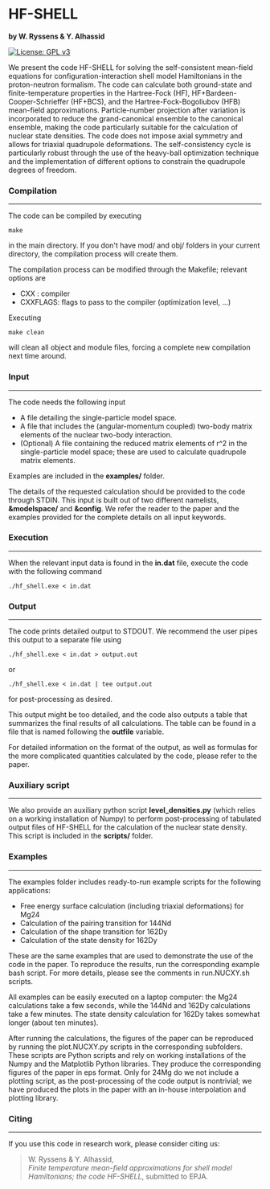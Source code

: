 # HF-SHELL
**by W. Ryssens & Y. Alhassid** 
   
[![License: GPL v3](https://img.shields.io/github/license/wryssens/hf-shell)](https://www.gnu.org/licenses/gpl-3.0)

We present the code HF-SHELL for solving the self-consistent mean-field equations for configuration-interaction shell model Hamiltonians in the proton-neutron formalism. The code can calculate both ground-state and finite-temperature properties in the Hartree-Fock (HF), HF+Bardeen-Cooper-Schrieffer (HF+BCS), and the Hartree-Fock-Bogoliubov (HFB) mean-field approximations. Particle-number projection after variation is incorporated to reduce the grand-canonical ensemble to the  canonical ensemble, making the code particularly suitable for the calculation of nuclear state densities. The code does not impose axial symmetry and allows for  triaxial quadrupole deformations. The self-consistency cycle is particularly robust through the use of the heavy-ball optimization technique and the implementation of different options to constrain the quadrupole degrees of freedom.


### Compilation
---
The code can be compiled by executing 

`make` 

in the main directory. If you don't have mod/ and obj/ folders in your current directory, the compilation process will create them. 

The compilation process can be modified through the Makefile; relevant options are

* CXX     :  compiler
* CXXFLAGS:  flags to pass to the compiler (optimization level, ...)

Executing 

`make clean`

will clean all object and module files, forcing a complete new compilation next time around.


### Input 
-----

The code needs the following input

* A file detailing the single-particle model space. 
* A file that includes the (angular-momentum coupled) two-body matrix elements of the nuclear two-body interaction.
* (Optional) A file containing the reduced matrix elements of r^2 in the single-particle model space; these are used to calculate quadrupole matrix 
  elements.

Examples are included in the **examples/** folder. 

The details of the requested calculation should be provided to the code through STDIN. This input is built out of two different namelists, **&modelspace/** and **&config**. We refer the reader to the paper and the examples provided for the complete details on all input keywords.

### Execution 
-----

When the relevant input data is found in the **in.dat** file, execute the 
code with the following command

`./hf_shell.exe < in.dat ` 

### Output
-----

The code prints detailed output to STDOUT. We recommend the user pipes this output to a separate file using

`./hf_shell.exe < in.dat > output.out`

or

`./hf_shell.exe < in.dat | tee output.out`

for post-processing as desired. 

This output might be too detailed, and the code also outputs a table that summarizes the final results of all calculations. The table can be found in a file that is named following the **outfile** variable.

For detailed information on the format of the output, as well as formulas for the more complicated quantities calculated by the code, please refer to the paper.


### Auxiliary script
-----

We also provide an auxiliary python script **level_densities.py** (which relies on a working installation of Numpy) to perform post-processing of tabulated output files of HF-SHELL for the calculation of the nuclear state density.  This script is included in the **scripts/** folder.

### Examples
----

The examples folder includes ready-to-run example scripts for the following applications:

* Free energy surface calculation (including triaxial deformations) for Mg24
* Calculation of the pairing transition for 144Nd
* Calculation of the shape transition for 162Dy 
* Calculation of the state density for 162Dy

These are the same examples that are used to demonstrate the use of the code in the paper. To reproduce the results, run the corresponding example bash script. For more details, please see the comments in run.NUCXY.sh scripts.

All examples can be easily executed on a laptop computer: the Mg24 calculations take a few seconds, while the 144Nd and 162Dy calculations take a few minutes. The state density calculation for 162Dy takes somewhat longer (about ten minutes).

After running the calculations, the figures of the paper can be reproduced by running the plot.NUCXY.py scripts in the corresponding subfolders. These scripts are Python scripts and rely on working installations of the Numpy and the Matplotlib Python libraries. They produce the corresponding figures of the paper in eps format. Only for 24Mg do we not include a plotting script, as the post-processing of the code output is nontrivial; we have produced the plots in the paper with an in-house interpolation and plotting library.

### Citing
-----

If you use this code in research work, please consider citing us: 

>W. Ryssens & Y. Alhassid,  
>*Finite temperature mean-field approximations for shell model Hamiltonians; the code HF-SHELL*, submitted to EPJA.
